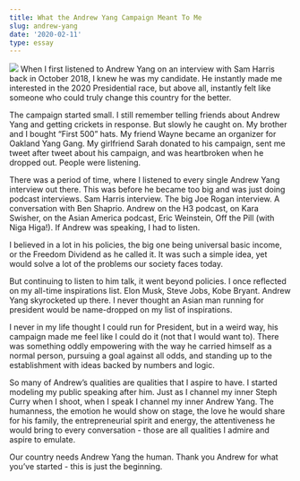 ```yaml
---
title: What the Andrew Yang Campaign Meant To Me
slug: andrew-yang
date: '2020-02-11'
type: essay
---
```

![](/blog/andrew-yang/andrew-yang.jpeg)
When I first listened to Andrew Yang on an interview with Sam Harris back in October 2018, I knew he was my candidate. He instantly made me interested in the 2020 Presidential race, but above all, instantly felt like someone who could truly change this country for the better.

The campaign started small. I still remember telling friends about Andrew Yang and getting crickets in response. But slowly he caught on. My brother and I bought “First 500” hats. My friend Wayne became an organizer for Oakland Yang Gang. My girlfriend Sarah donated to his campaign, sent me tweet after tweet about his campaign, and was heartbroken when he dropped out. People were listening.

There was a period of time, where I listened to every single Andrew Yang interview out there. This was before he became too big and was just doing podcast interviews. Sam Harris interview. The big Joe Rogan interview. A conversation with Ben Shaprio. Andrew on the H3 podcast, on Kara Swisher, on the Asian America podcast, Eric Weinstein, Off the Pill (with Niga Higa!). If Andrew was speaking, I had to listen.

I believed in a lot in his policies, the big one being universal basic income, or the Freedom Dividend as he called it. It was such a simple idea, yet would solve a lot of the problems our society faces today.

But continuing to listen to him talk, it went beyond policies. I once reflected on my all-time inspirations list. Elon Musk, Steve Jobs, Kobe Bryant. Andrew Yang skyrocketed up there. I never thought an Asian man running for president would be name-dropped on my list of inspirations.

I never in my life thought I could run for President, but in a weird way, his campaign made me feel like I could do it (not that I would want to). There was something oddly empowering with the way he carried himself as a normal person, pursuing a goal against all odds, and standing up to the establishment with ideas backed by numbers and logic.

So many of Andrew’s qualities are qualities that I aspire to have. I started modeling my public speaking after him. Just as I channel my inner Steph Curry when I shoot, when I speak I channel my inner Andrew Yang. The humanness, the emotion he would show on stage, the love he would share for his family, the entrepreneurial spirit and energy, the attentiveness he would bring to every conversation - those are all qualities I admire and aspire to emulate.

Our country needs Andrew Yang the human. Thank you Andrew for what you’ve started - this is just the beginning.